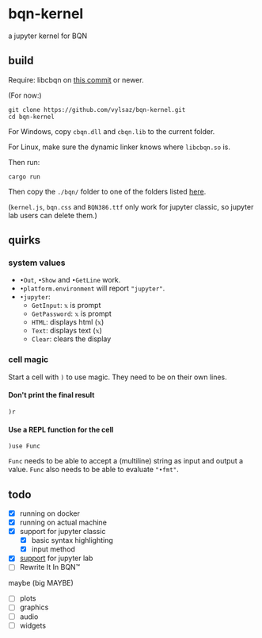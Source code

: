 # bqn-kernel
a jupyter kernel for BQN

## build

Require: libcbqn on [this commit](https://github.com/dzaima/CBQN/tree/0cd1ea9bdc02652fc800d49dc672fb1119cdcbe3) or newer.

(For now:)
```
git clone https://github.com/vylsaz/bqn-kernel.git
cd bqn-kernel
```
For Windows, copy `cbqn.dll` and `cbqn.lib` to the current folder.

For Linux, make sure the dynamic linker knows where `libcbqn.so` is.

Then run:
```
cargo run
```
Then copy the `./bqn/` folder to one of the folders listed [here](https://jupyter-client.readthedocs.io/en/latest/kernels.html#kernel-specs).

(`kernel.js`, `bqn.css` and `BQN386.ttf` only work for jupyter classic, so jupyter lab users can delete them.)

## quirks 

### system values
- `•Out`, `•Show` and `•GetLine` work.
- `•platform.environment` will report `"jupyter"`.
- `•jupyter`:
  - `GetInput`: `𝕩` is prompt
  - `GetPassword`: `𝕩` is prompt
  - `HTML`: displays html (`𝕩`)
  - `Text`: displays text (`𝕩`)
  - `Clear`: clears the display

### cell magic
Start a cell with `)` to use magic. They need to be on their own lines.

#### Don't print the final result
```
)r
```
#### Use a REPL function for the cell
```
)use Func
```
`Func` needs to be able to accept a (multiline) string as input and output a value.
`Func` also needs to be able to evaluate `"•fmt"`.

## todo
- [x] running on docker
- [x] running on actual machine
- [x] support for jupyter classic
  - [x] basic syntax highlighting
  - [x] input method
- [x] [support](https://github.com/vylsaz/jupyterlab-bqn) for jupyter lab
- [ ] Rewrite It In BQN™

maybe (big MAYBE)
- [ ] plots
- [ ] graphics
- [ ] audio
- [ ] widgets

